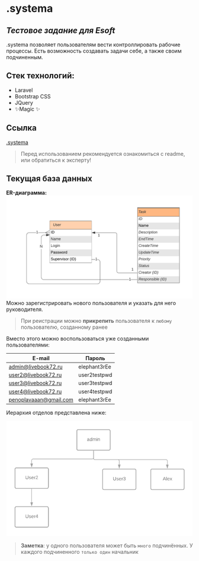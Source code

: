 # .systema
## _Тестовое задание для Esoft_

.systema позволяет пользователям вести контроллировать рабочие процессы.
Есть возможность создавать задачи себе, а также своим подчиненным.
## Стек технологий:
- Laravel
- Bootstrap CSS
- JQuery
- ✨Magic ✨

## Ссылка
[.systema](http://btrx.livebook72.ru/laravel/public/)
>Перед использованием рекомендуется ознакомиться с readme, или обратиться к эксперту!

## Текущая база данных
**ER-диаграмма:**
![ER-диаграмма](https://github.com/penoplavaaan/esoft/blob/main/ER%20ToDo.png?raw=true)
Можно зарегистрировать нового пользователя и указать для него руководителя.
>При реистрации можно **прикрепить** пользователя к `любому` пользователю, созданному ранее

Вместо этого можно воспользоваться уже созданными пользователями:

| E-mail | Пароль |
| ------ | ------ |
| admin@livebook72.ru | elephant3rEe |
| user2@livebook72.ru | user2testpwd |
| user3@livebook72.ru | user3testpwd |
| user4@livebook72.ru | user4testpwd |
| penoplavaaan@gmail.com | elephant3rEe | 

Иерархия отделов представлена ниже:

![Иерархия отделов](https://github.com/penoplavaaan/esoft/blob/main/Hierarchy.png?raw=true)

> **Заметка**:  у одного пользователя может быть `много` подчинённых.
>У каждого подчиненного `только один` начальник




 


